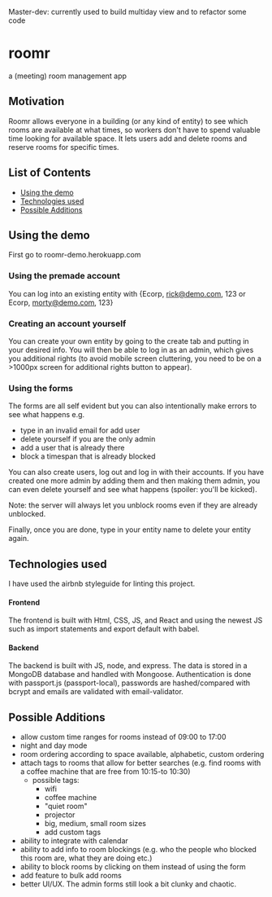 Master-dev: currently used to build multiday view and to refactor some code

# roomr
a (meeting) room management app

## Motivation
Roomr allows everyone in a building (or any kind of entity) to see which rooms are available at what times, so workers don't have to spend valuable time looking for available space. It lets users add and delete rooms and reserve rooms for specific times.

## List of Contents
- [Using the demo](#Using-the-demo)
- [Technologies used](#Technologies-used)
- [Possible Additions](#Possible-Additions)
## Using the demo
First go to roomr-demo.herokuapp.com

### Using the premade account
  You can log into an existing entity with {Ecorp, rick@demo.com, 123 or Ecorp, morty@demo.com, 123}
### Creating an account yourself
  You can create your own entity by going to the create tab and putting in your desired info. You will then be able to log in as an admin, which gives you additional rights (to avoid mobile screen cluttering, you need to be on a >1000px screen for additional rights button to appear).
### Using the forms
  The forms are all self evident but you can also intentionally make errors to see what happens e.g.
  - type in an invalid email for add user
  - delete yourself if you are the only admin
  - add a user that is already there
  - block a timespan that is already blocked

  You can also create users, log out and log in with their accounts. If you have created one more admin by adding them and then making them admin, you can even delete yourself and see what happens (spoiler: you'll be kicked).

  Note: the server will always let you unblock rooms even if they are already unblocked.

  Finally, once you are done, type in your entity name to delete your entity again.
## Technologies used
I have used the airbnb styleguide for linting this project.
#### Frontend
The frontend is built with Html, CSS, JS, and React and using the newest JS such as import statements and export default with babel.
#### Backend
The backend is built with JS, node, and express. The data is stored in a MongoDB database and handled with Mongoose. Authentication is done with passport.js (passport-local), passwords are hashed/compared with bcrypt and emails are validated with email-validator.
## Possible Additions
- allow custom time ranges for rooms instead of 09:00 to 17:00
- night and day mode
- room ordering according to space available, alphabetic, custom ordering
- attach tags to rooms that allow for better searches (e.g. find rooms with a coffee machine that are free from 10:15-to 10:30)
  - possible tags:
    - wifi
    - coffee machine
    - "quiet room"
    - projector
    - big, medium, small room sizes
    - add custom tags
- ability to integrate with calendar
- ability to add info to room blockings (e.g. who the people who blocked this room are, what they are doing etc.)
- ability to block rooms by clicking on them instead of using the form
- add feature to bulk add rooms
- better UI/UX. The admin forms still look a bit clunky and chaotic.
